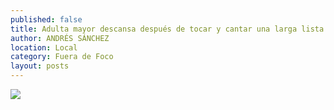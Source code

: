 ```yaml
---
published: false
title: Adulta mayor descansa después de tocar y cantar una larga lista de composiciones
author: ANDRÉS SÁNCHEZ
location: Local
category: Fuera de Foco
layout: posts
---
```


![](http://i.imgur.com/NTH1NU7m.jpg)
